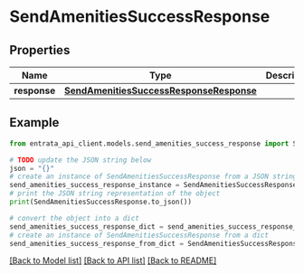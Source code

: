 # SendAmenitiesSuccessResponse


## Properties

Name | Type | Description | Notes
------------ | ------------- | ------------- | -------------
**response** | [**SendAmenitiesSuccessResponseResponse**](SendAmenitiesSuccessResponseResponse.md) |  | [optional] 

## Example

```python
from entrata_api_client.models.send_amenities_success_response import SendAmenitiesSuccessResponse

# TODO update the JSON string below
json = "{}"
# create an instance of SendAmenitiesSuccessResponse from a JSON string
send_amenities_success_response_instance = SendAmenitiesSuccessResponse.from_json(json)
# print the JSON string representation of the object
print(SendAmenitiesSuccessResponse.to_json())

# convert the object into a dict
send_amenities_success_response_dict = send_amenities_success_response_instance.to_dict()
# create an instance of SendAmenitiesSuccessResponse from a dict
send_amenities_success_response_from_dict = SendAmenitiesSuccessResponse.from_dict(send_amenities_success_response_dict)
```
[[Back to Model list]](../README.md#documentation-for-models) [[Back to API list]](../README.md#documentation-for-api-endpoints) [[Back to README]](../README.md)


